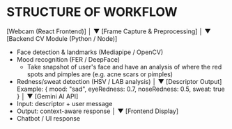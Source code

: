 # STRUCTURE OF WORKFLOW
[Webcam (React Frontend)]
        │
        ▼
[Frame Capture & Preprocessing]
        │
        ▼
[Backend CV Module (Python / Node)]
   - Face detection & landmarks (Mediapipe / OpenCV)
   - Mood recognition (FER / DeepFace)
      - Take snapshot of user's face and have an analysis of where the red spots and pimples are (e.g. acne scars or pimples)
   - Redness/sweat detection (HSV / LAB analysis)
        │
        ▼
[Descriptor Output]
   Example: { mood: "sad", eyeRedness: 0.7, noseRedness: 0.5, sweat: true }
        │
        ▼
[Gemini AI API]
   - Input: descriptor + user message
   - Output: context-aware response
        │
        ▼
[Frontend Display]
   - Chatbot / UI response
